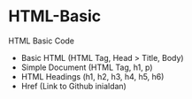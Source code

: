 # HTML-Basic
HTML Basic Code

- Basic HTML (HTML Tag, Head > Title, Body)
- Simple Document (HTML Tag, h1, p)
- HTML Headings (h1, h2, h3, h4, h5, h6)
- Href (Link to Github inialdan)